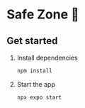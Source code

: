 # Safe Zone 👋

## Get started

1. Install dependencies

   ```bash
   npm install
   ```

2. Start the app

   ```bash
   npx expo start
   ```
